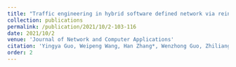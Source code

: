 ```yaml
---
title: "Traffic engineering in hybrid software defined network via reinforcement learning"
collection: publications
permalink: /publication/2021/10/2-103-116
date: 2021/10/2
venue: 'Journal of Network and Computer Applications'
citation: 'Yingya Guo, Weipeng Wang, Han Zhang*, Wenzhong Guo, Zhiliang Wang, Ying Tian, Xia Yin, Jianping Wu:Traffic engineering in hybrid software defined network via reinforcement learning[J]. Journal of Network and Computer Applications, 2021,189: 103-116?.'
order: 2
---
```

